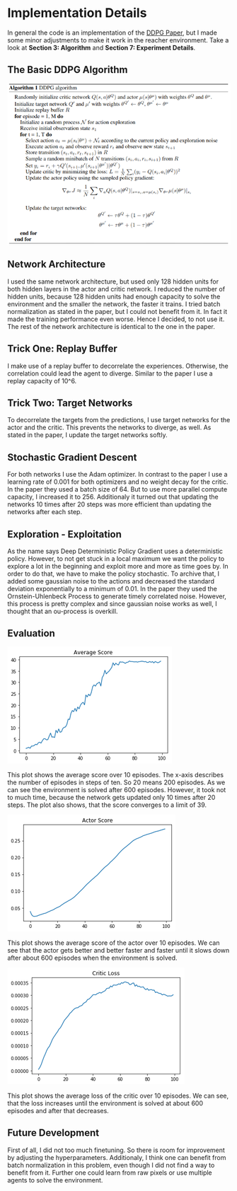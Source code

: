 # Implementation Details
In general the code is an implementation of the [DDPG Paper](https://arxiv.org/pdf/1509.02971.pdf), but I made some minor adjustments to make it work in the reacher environment. 
Take a look at **Section 3: Algorithm** and **Section 7: Experiment Details**. 

## The Basic DDPG Algorithm
![DDPG Algorithm](ddpg-algorithm.png)

## Network Architecture
I used the same network architecture, but used only 128 hidden units for both hidden layers in the actor and critic network.
I reduced the number of hidden units, because 128 hidden units had enough capacity to solve the environment and the smaller the network, the faster it trains. 
I tried batch normalization as stated in the paper, but I could not benefit from it. In fact it made the training performance even worse. 
Hence I decided, to not use it. 
The rest of the network architecture is identical to the one in the paper. 

## Trick One: Replay Buffer 
I make use of a replay buffer to decorrelate the experiences. Otherwise, the correlation could lead the agent to diverge.
Similar to the paper I use a replay capacity of 10^6. 

## Trick Two: Target Networks
To decorrelate the targets from the predictions, I use target networks for the actor and the critic. 
This prevents the networks to diverge, as well. As stated in the paper, I update the target networks softly. 

## Stochastic Gradient Descent
For both networks I use the Adam optimizer. In contrast to the paper I use a learning rate of 0.001 for both optimizers and no weight decay for the critic. 
In the paper they used a batch size of 64. But to use more parallel compute capacity, I increased it to 256. 
Additionaly it turned out that updating the networks 10 times after 20 steps was more efficient than updating the networks after each step.

## Exploration - Exploitation
As the name says Deep Deterministic Policy Gradient uses a deterministic policy. However, to not get stuck in a local maximum we want the policy to explore a lot in the beginning and exploit more and more as time goes by. 
In order to do that, we have to make the policy stochastic. To archive that, I added some gaussian noise to the actions and decreased the standard deviation exponentially to a minimum of 0.01. 
In the paper they used the Ornstein-Uhlenbeck Process to generate timely correlated noise. 
However, this process is pretty complex and since gaussian noise works as well, I thought that an ou-process is overkill. 

## Evaluation

![Score](score_reacher.png)

This plot shows the average score over 10 episodes. The x-axis describes the number of episodes in steps of ten. So 20 means 200 episodes. 
As we can see the environment is solved after 600 episodes. However, it took not to much time, because the network gets updated only 10 times after 20 steps.
The plot also shows, that the score converges to a limit of 39. 

![Score-Actor](score_actor.png)

This plot shows the average score of the actor over 10 episodes. 
We can see that the actor gets better and better faster and faster until it slows down after about 600 episodes when the environment is solved. 

![Loss-Critic](loss_critic.png)

This plot shows the average loss of the critic over 10 episodes. 
We can see, that the loss increases until the environment is solved at about 600 episodes and after that decreases. 

## Future Development
First of all, I did not too much finetuning. So there is room for improvement by adjusting the hyperparameters.
Additionaly, I think one can benefit from batch normalization in this problem, even though I did not find a way to benefit from it. Further one could learn from raw pixels or use multiple agents to solve the environment. 

